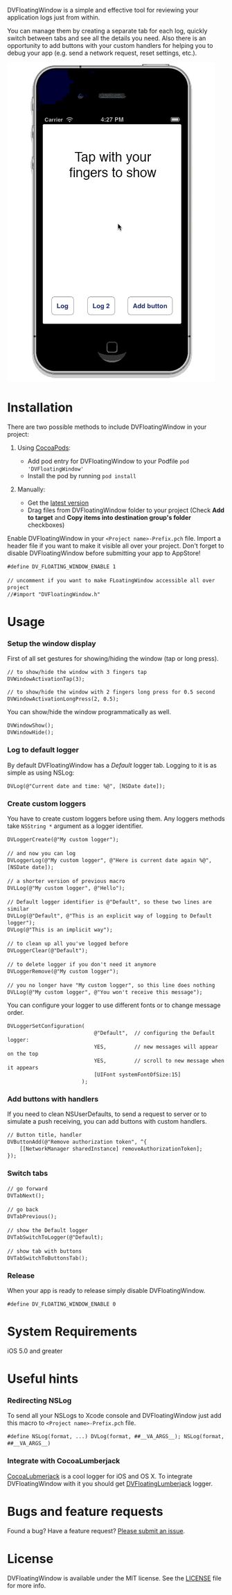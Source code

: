 DVFloatingWindow is a simple and effective tool for reviewing your application logs just from within. 

You can manage them by creating a separate tab for each log, quickly switch between tabs and see all the details you need. Also there is an opportunity to add buttons with your custom handlers for helping you to debug your app (e.g. send a network request, reset settings, etc.).

![DVFloatingWindow GIF demo](demo.gif)

# Installation

There are two possible methods to include DVFloatingWindow in your project:

1. Using [CocoaPods](http://cocoapods.org):
    * Add pod entry for DVFloatingWindow to your Podfile `pod 'DVFloatingWindow'`
    * Install the pod by running `pod install`

2. Manually: 
    * Get the [latest version](https://github.com/dvor/DVFloatingWindow/archive/0.1.zip) 
    * Drag files from DVFloatingWindow folder to your project (Check **Add to target** and **Copy items into destination group's folder** checkboxes)

Enable DVFloatingWindow in your `<Project name>-Prefix.pch` file. Import a header file if you want to make it visible all over your project. Don't forget to disable DVFloatingWindow before submitting your app to AppStore!


```objc
#define DV_FLOATING_WINDOW_ENABLE 1

// uncomment if you want to make FLoatingWindow accessible all over project
//#import "DVFloatingWindow.h"
```

# Usage

### Setup the window display

First of all set gestures for showing/hiding the window (tap or long press). 

```objc
// to show/hide the window with 3 fingers tap
DVWindowActivationTap(3);
```

```objc
// to show/hide the window with 2 fingers long press for 0.5 second
DVWindowActivationLongPress(2, 0.5);
```

You can show/hide the window programmatically as well.

```objc
DVWindowShow();
DVWindowHide();
```

### Log to default logger

By default DVFloatingWindow has a *Default* logger tab. Logging to it is as simple as using NSLog:

```objc
DVLog(@"Current date and time: %@", [NSDate date]);
```
### Create custom loggers

You have to create custom loggers before using them. Any loggers methods take `NSString *` argument as a logger identifier.

```objc
DVLoggerCreate(@"My custom logger");

// and now you can log
DVLoggerLog(@"My custom logger", @"Here is current date again %@", [NSDate date]);

// a shorter version of previous macro
DVLLog(@"My custom logger", @"Hello");

// Default logger identifier is @"Default", so these two lines are similar
DVLLog(@"Default", @"This is an explicit way of logging to Default logger");
DVLog(@"This is an implicit way");

// to clean up all you've logged before
DVLoggerClear(@"Default");

// to delete logger if you don't need it anymore
DVLoggerRemove(@"My custom logger");

// you no longer have "My custom logger", so this line does nothing
DVLLog(@"My custom logger", @"You won't receive this message");
```

You can configure your logger to use different fonts or to change message order.

```objc
DVLoggerSetConfiguration(
                            @"Default",  // configuring the Default logger:
                            YES,         // new messages will appear on the top
                            YES,         // scroll to new message when it appears
                            [UIFont systemFontOfSize:15]
                        );
```

### Add buttons with handlers

If you need to clean NSUserDefaults, to send a request to server or to simulate a push receiving, you can add buttons with custom handlers.

```objc
// Button title, handler
DVButtonAdd(@"Remove authorization token", ^{
    [[NetworkManager sharedInstance] removeAuthorizationToken];
});
```

### Switch tabs

```objc
// go forward
DVTabNext();

// go back
DVTabPrevious();

// show the Default logger
DVTabSwitchToLogger(@"Default);

// show tab with buttons
DVTabSwitchToButtonsTab();
```

### Release

When your app is ready to release simply disable DVFloatingWindow.

```objc
#define DV_FLOATING_WINDOW_ENABLE 0
```

# System Requirements

iOS 5.0 and greater

# Useful hints

### Redirecting NSLog

To send all your NSLogs to Xcode console and DVFloatingWindow just add this macro to `<Project name>-Prefix.pch` file.

```objc
#define NSLog(format, ...) DVLog(format, ##__VA_ARGS__); NSLog(format, ##__VA_ARGS__)
```

### Integrate with CocoaLumberjack

[CocoaLubmerjack](https://github.com/robbiehanson/CocoaLumberjack) is a cool logger for iOS and OS X. To integrate DVFloatingWindow with it you should get [DVFloatingLumberjack](https://github.com/dvor/DVFloatingLumberjack) logger.

# Bugs and feature requests

Found a bug? Have a feature request? [Please submit an issue](https://github.com/dvor/DVFloatingWindow/issues).

# License

DVFloatingWindow is available under the MIT license. See the [LICENSE](LICENSE.txt) file for more info.
